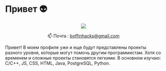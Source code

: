 # Привет :alien:
<p align='center'>
   <a href="https://t.me/BoffinHack">
       <img src="https://img.shields.io/badge/Telegram-2CA5E0?style=for-the-badge&logo=telegram&logoColor=white"/>
   </a>
<p align='center'>
   📫 Почта : <a href='boffinhacks@gmail.com'>boffinhacks@gmail.com</a>
</p>

Привет! В моем профиле уже и еще будут представлены проекты разного уровня, которые могут помочь другим программистам. Хотя со временем и сложные проекты становятся легкими. 
В основном изучаю: С/C++, JS, CSS, HTML, Java, PostgreSQL, Python.
